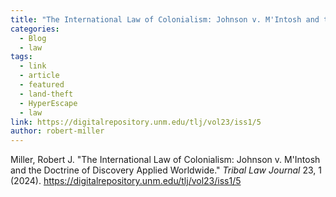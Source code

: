 ```yaml
---
title: "The International Law of Colonialism: Johnson v. M'Intosh and the Doctrine of Discovery Applied Worldwide"
categories:
  - Blog
  - law
tags:
  - link
  - article
  - featured
  - land-theft
  - HyperEscape
  - law
link: https://digitalrepository.unm.edu/tlj/vol23/iss1/5
author: robert-miller
---
```

Miller, Robert J. "The International Law of Colonialism: Johnson v. M'Intosh and the Doctrine of Discovery Applied Worldwide." *Tribal Law Journal* 23, 1 (2024). <https://digitalrepository.unm.edu/tlj/vol23/iss1/5>